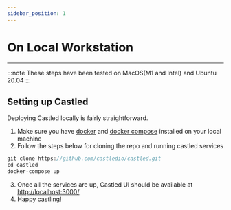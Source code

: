 ```yaml
---
sidebar_position: 1
---
```


# On Local Workstation

---

:::note
These steps have been tested on MacOS(M1 and Intel) and Ubuntu 20.04
:::

## Setting up Castled

Deploying Castled locally is fairly straightforward.

1. Make sure you have [docker](https://docs.docker.com/get-docker/) and [docker compose](https://docs.docker.com/compose/install/) installed on your local machine
2. Follow the steps below for cloning the repo and running castled services

```jsx title="Local Deployment"
git clone https://github.com/castledio/castled.git
cd castled
docker-compose up
```

3. Once all the services are up, Castled UI should be available at [http://localhost:3000/](http://localhost:3000/)
4. Happy castling!
